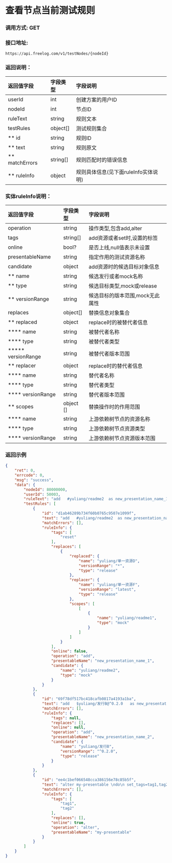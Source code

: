 # 查看节点当前测试规则

### 调用方式: GET

### 接口地址:

```
https://api.freelog.com/v1/testNodes/{nodeId}
```


### 返回说明：

| 返回值字段 | 字段类型 | 字段说明 |
| :--- | :--- | :--- |
| userId | int| 创建方案的用户ID |
| nodeId | int| 节点ID |
| ruleText|string|规则文本|
| testRules| object[]| 测试规则集合|
| ** id | string | 规则ID |
| ** text | string | 规则原文 |
| ** matchErrors | string[] | 规则匹配时的错误信息 |
| ** ruleInfo | object | 规则具体信息(见下面ruleInfo实体说明) |


### 实体ruleInfo说明：

| 返回值字段 | 字段类型 | 字段说明 |
| :--- | :--- | :--- |
| operation | string | 操作类型,包含add,alter|
| tags | string[] | add资源或者set时,设置的标签 |
| online | bool? | 是否上线,null值表示未设置 |
| presentableName | string | 指定作用的测试资源名称|
| candidate | object | add资源时的候选目标对象信息 |
| ** name | string | 候选发行或者mock名称 |
| ** type | string | 候选目标类型,mock或release |
| ** versionRange| string | 候选目标的版本范围,mock无此属性 |
| replaces | object[] | 替换信息对象集合  |
| ** replaced | object | replace时的被替代者信息  |
| **** name | string | 被替代者名称 |
| **** type | string | 被替代者类型 |
| ***** versionRange | string | 被替代者版本范围 |
| ** replacer | object | replace时的替代者信息  |
| **** name | string | 替代者名称 |
| **** type | string | 替代者类型 |
| **** versionRange | string | 替代者版本范围 |
| ** scopes | object [] | 替换操作时的作用范围 |
| **** name | string | 上游依赖树节点的资源名称 |
| **** type | string | 上游依赖树节点资源类型 |
| **** versionRange | string | 上游依赖树节点资源版本范围 |

### 返回示例

```json
{
    "ret": 0,
    "errcode": 0,
    "msg": "success",
    "data": {
        "nodeId": 80000000,
        "userId": 50003,
        "ruleText": "add   #yuliang/readme2  as new_presentation_name_1 \ndo\n  set_tags=reset\n  replace $yuliang/单一资源D with $yuliang/单一资源F under #yuliang/readme1\n  hide\nend\nadd   $yuliang/发行B@^0.2.0   as new_presentation_name_2 \nalter my-presentable \ndo\n set_tags=tag1,tag2\n show\nend",
        "testRules": [
            {
                "id": "d1ab46289b734f60b0765c9507e1099f",
                "text": "add   #yuliang/readme2  as new_presentation_name_1 \ndo\n  set_tags=reset\n  replace $yuliang/单一资源D with $yuliang/单一资源F under #yuliang/readme1\n  hide\nend",
                "matchErrors": [],
                "ruleInfo": {
                    "tags": [
                        "reset"
                    ],
                    "replaces": [
                        {
                            "replaced": {
                                "name": "yuliang/单一资源D",
                                "versionRange": "*",
                                "type": "release"
                            },
                            "replacer": {
                                "name": "yuliang/单一资源F",
                                "versionRange": "latest",
                                "type": "release"
                            },
                            "scopes": [
                                [
                                    {
                                        "name": "yuliang/readme1",
                                        "type": "mock"
                                    }
                                ]
                            ]
                        }
                    ],
                    "online": false,
                    "operation": "add",
                    "presentableName": "new_presentation_name_1",
                    "candidate": {
                        "name": "yuliang/readme2",
                        "type": "mock"
                    }
                }
            },
            {
                "id": "69f78df517bc418cafb0817a4193a1ba",
                "text": "add   $yuliang/发行B@^0.2.0   as new_presentation_name_2",
                "matchErrors": [],
                "ruleInfo": {
                    "tags": null,
                    "replaces": [],
                    "online": null,
                    "operation": "add",
                    "presentableName": "new_presentation_name_2",
                    "candidate": {
                        "name": "yuliang/发行B",
                        "versionRange": "^0.2.0",
                        "type": "release"
                    }
                }
            },
            {
                "id": "ee4c1bef066548cca386156e78c85b5f",
                "text": "alter my-presentable \ndo\n set_tags=tag1,tag2\n show\nend",
                "matchErrors": [],
                "ruleInfo": {
                    "tags": [
                        "tag1",
                        "tag2"
                    ],
                    "replaces": [],
                    "online": true,
                    "operation": "alter",
                    "presentableName": "my-presentable"
                }
            }
        ]
    }
}
```

